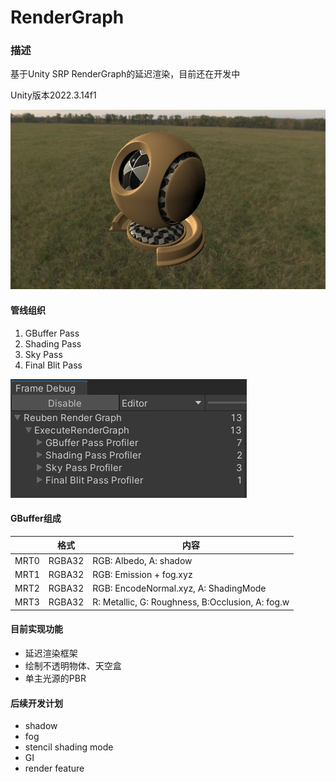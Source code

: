 # RenderGraph

### 描述

基于Unity SRP RenderGraph的延迟渲染，目前还在开发中

Unity版本2022.3.14f1

![PBR](Image/PBR.png)

#### 管线组织

1. GBuffer Pass
2. Shading Pass
3. Sky Pass
4. Final Blit Pass

![debug](Image/debug.png)

#### GBuffer组成

|      | 格式   | 内容                                             |
| ---- | ------ | ------------------------------------------------ |
| MRT0 | RGBA32 | RGB: Albedo, A: shadow                           |
| MRT1 | RGBA32 | RGB: Emission + fog.xyz                          |
| MRT2 | RGBA32 | RGB: EncodeNormal.xyz, A: ShadingMode            |
| MRT3 | RGBA32 | R: Metallic, G: Roughness, B:Occlusion, A: fog.w |

#### 目前实现功能

- 延迟渲染框架
- 绘制不透明物体、天空盒
- 单主光源的PBR

#### 后续开发计划

- shadow
- fog
- stencil shading mode
- GI
- render feature
